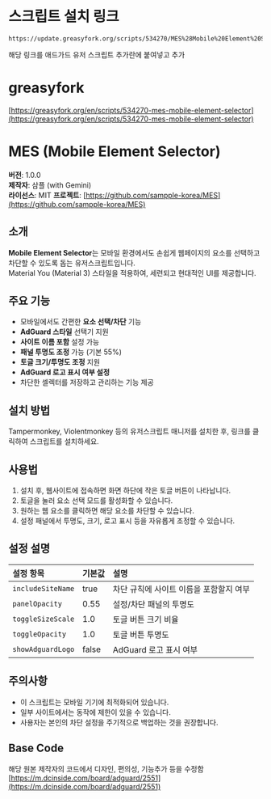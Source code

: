 # 스크립트 설치 링크
```
https://update.greasyfork.org/scripts/534270/MES%28Mobile%20Element%20Selector%29.user.js
```

해당 링크를 애드가드 유저 스크립트 추가란에 붙여넣고 추가

# greasyfork
[https://greasyfork.org/en/scripts/534270-mes-mobile-element-selector](https://greasyfork.org/en/scripts/534270-mes-mobile-element-selector)

# MES (Mobile Element Selector)

**버전**: 1.0.0  
**제작자**: 삼플 (with Gemini)  
**라이선스**: MIT 
**프로젝트**: [https://github.com/sampple-korea/MES](https://github.com/sampple-korea/MES)

## 소개
**Mobile Element Selector**는 모바일 환경에서도 손쉽게 웹페이지의 요소를 선택하고 차단할 수 있도록 돕는 유저스크립트입니다.  
Material You (Material 3) 스타일을 적용하여, 세련되고 현대적인 UI를 제공합니다.

## 주요 기능
- 모바일에서도 간편한 **요소 선택/차단** 기능
- **AdGuard 스타일** 선택기 지원
- **사이트 이름 포함** 설정 가능
- **패널 투명도 조정** 가능 (기본 55%)
- **토글 크기/투명도 조정** 지원
- **AdGuard 로고 표시 여부 설정**
- 차단한 셀렉터를 저장하고 관리하는 기능 제공

## 설치 방법
Tampermonkey, Violentmonkey 등의 유저스크립트 매니저를 설치한 후, 링크를 클릭하여 스크립트를 설치하세요.

## 사용법
1. 설치 후, 웹사이트에 접속하면 화면 하단에 작은 토글 버튼이 나타납니다.
2. 토글을 눌러 요소 선택 모드를 활성화할 수 있습니다.
3. 원하는 웹 요소를 클릭하면 해당 요소를 차단할 수 있습니다.
4. 설정 패널에서 투명도, 크기, 로고 표시 등을 자유롭게 조정할 수 있습니다.

## 설정 설명
| 설정 항목 | 기본값 | 설명 |
|:--------|:------|:----|
| `includeSiteName` | true | 차단 규칙에 사이트 이름을 포함할지 여부 |
| `panelOpacity` | 0.55 | 설정/차단 패널의 투명도 |
| `toggleSizeScale` | 1.0 | 토글 버튼 크기 비율 |
| `toggleOpacity` | 1.0 | 토글 버튼 투명도 |
| `showAdguardLogo` | false | AdGuard 로고 표시 여부 |

## 주의사항
- 이 스크립트는 모바일 기기에 최적화되어 있습니다.
- 일부 사이트에서는 동작에 제한이 있을 수 있습니다.
- 사용자는 본인의 차단 설정을 주기적으로 백업하는 것을 권장합니다.

## Base Code
해당 원본 제작자의 코드에서 디자인, 편의성, 기능추가 등을 수정함
[https://m.dcinside.com/board/adguard/2551](https://m.dcinside.com/board/adguard/2551)
